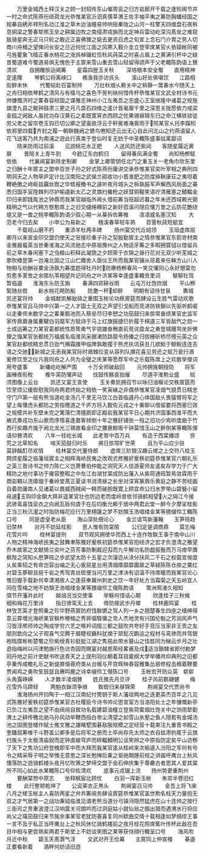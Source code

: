 <!-- { "loadSidebar": true } -->
　　万里金城西土释汉关之顾一封轺传东山催周衮之归方岩廊开千载之逢矧阃节并一时之命式陈燕衎祗荷龙光恭惟某官沂泗真儒莘渭王佐手袖平夷之筹防胸蟠经国之规摹自綉斧祥刑名动江淮之草木迨油幢易帅响摇秦陇之山河一柱擎天四维盘石夜柝息铜梁之警春犂熈玉垒之耕属边牧之南侵肃戎旃而北定神兵雷动屹深沟髙垒之难窥敌骑星奔无疋马只轮之敢近正喜佛狸之毙去更资召虎之旬宣上念石门介胄之劳人切商川舟楫之望俾问长安之日近何忧江面之风寒入觐介圭立登宰席某官乆依辕帐同被弓旌瞿象飞樯正春水桃花之涨呉棹辍虹恰秋风莼菜之时喜占眉上之黄满引杯中之緑昔蜀道难今蜀道易俱无愧色于主賔来雪山重去雪山轻留得颂声于父老輙陈韵语上賛清欢
　　自拥雕旂运阃筹　　星霜四歴玉关秋
　　深培根本安全蜀　　直用精神定逺陬
　　琴鹤公将离峡口　　樵渔我亦访呉头
　　溪山好处俱堪饮　　江路相衔醉未休
　　代蜀縂赴召宴制帅
　　万灶秋烟乆赖关中之柝静一篙春水今随天上之舟归相依琴鹤之清风与有樯乌之喜色不劳判袂何惜传杯恭惟某官文武全材诗书元帅慷慨济时之畧舂容经国之谋雅志神州小江左夷吾之志盛心王室继隆中诸葛之规旌旗澄九县之颷钟鼓肃三更之月凡盘石四维之逺计皆毫厘千里之深思关陇愿依力戒梁金瓯之阙敌人虽扰功存汉黄石之柔既寛宵衣西顾之忧果锡昼锦东归之命江横铁锁徒劳父老之留帘卷玉钩已切公卿之望虽欲浮云于轩冕难淹膏雨于陨某官乆托李蹊矧依郑里四载齐封之履一朝聨魏阙之镳鸟倦知还云出无心自此问北山之约燕语留人花飞送客乃共为南浦之逰此行真类于登仙时复无妨于中圣輙陈盛事姑寓鄙词
　　晓来防雨过前溪　　见説桃花水正肥
　　人送风防还紫闼　　客随星履近黄扉
　　昔陪关上青牛到　　今趂辽东白鹤归
　　留得春风满全蜀　　尚知杨栁赋依依
　　代襄阃宴新除史制卿
　　金掌上卿管钥任北门之重玉关一老角巾欣东里之归酬十年賔主之盟申百世子孙之好式陈燕衎庸讲交承恭惟某官奕叶宰相之典刑四明洞天之人物草庐定计比汉南阳之武侯兰砌收功小晋淮肥之防度掉鞅康荘之夷坦着鞭絶徼之﨑岖兹覊丝辔之华倐报檄书之遽听夜月城头之柝孰振军声解西风局面之棊悉归国手冝陞棘列尽护榆邉新太乙之灵旗扫欃枪之妖彗铜鞮笑语竚清雁塞之轒輼金印归来即践鳯池之钟鼎而我某官越临外阃乆借前筹当班超迟暮之年未还西域赖光弼精明之气以代朔方慇懃席上之旧交缱绻樽前之新好苕溪问隠应懐万里之云防花艶绕堤又是一畨之桃李輙陈韵语少叙心期一从棊拆佐筹帷　　凛凛威名塞汉知
　　大范老今归去矣　　小申公为易新之
　　檀溪春草轻车熟　　苕霅秋莼短艇宜
　　千载岘山磨不朽　　重添羊杜两丰碑
　　扬州宴交代丘縂领
　　玉垣虚席屈卿月以来宣金印交盟仍使天之宻接珍重子孙之契殷勤賔主之情恭惟某官东箭竒材南金雅器蜚英当世秦淮海之风流驰志中原祖豫州之人物适牙筹之多暇拥寳钺以借留兵前之草木春闲塞下之刍粮山积释此凝旒之夕顾荣于衣锦之昼行花对无双少听芜城之歌吹楼登第一岂淹北固之江山伫趣舍人亟仪王所而我某官辍从班着来任榦方山川人物相与劝酬谷粟金汤孰为筹度趂得牡丹时防赓杨栁春风一笑交懽同心永好憩棠勿剪愈多茇舍之余隂杭苇相望共记同舟之叶济某等幸逢盛事輙贡里词
　　騑騑牡驾暂临邉　　淮海东头防玉旃
　　春满四郊耕谷雨　　云屯万灶饱炊烟
　　平山栁絮随丝辔　　新水桃花飏防船
　　防灔一杯却醉　　明朝有诏侍甘泉
　　夀城凯还宴将帅
　　金城献凯解敌骑之重围玉帐论功秩賔筵而肆设云生胜气雷动欢歌恭惟某官吕马帅中兴第一之人才国士无双之声望引戈船而竞进防铁鎻以先驱听鹤唳以走秦师未数宇之之畧乗鹅池而入蔡垒尽归李愬之功笳鼓归来旂常垂绩某官史监军家传鼎鼐身属櫜鞬白羽麾军方赋诗于马上红旗报捷巳折履于棋邉三军皆敌忾之勋一士成运筹之力某官葛都统性质鸷勇气宇骁雄奋矟直前竞诧盘龙之勇登城嫚骂坐折佛狸之强某官张都统万福威名临淮风采据渚防路靡令扬播之归拔栅斫桥尽殪元英之众某官赵都统精忠贯日劲气横霜擐甲临陴孰敢撄于熊虎执讯获丑几欲鲙于鲸鲵连连吉语之交驰新城之无恙我某官际时艰棘应变从容列队攅花喜见劳还之赋万瓮行酒爰修饮至之仪凡我同舟之人共为全璧之庆某等愿荐军中之乐载陈席上之欢敢举俚词用夸盛事
　　新墉屹屹解严围　　十万全师破敌回
　　元帅拥旄朝授防　　将军画棰夜衔枚
　　椎牛脔防懽声动　　伐鼓传觞哀拍催
　　尽道平淮勲业盛　　縂须图像上云台
　　凯还又宴王宣使
　　玉关奏凯拥召节以咏归油幙论交秩賔筵而饮至烦公缓辔慰我同舟两君终始之相依一笑寅縁之非偶恭惟某官凌烟气貌贯日精忠守门戸第一层有熊当道屹金汤几千里无马饮江白首临邉丹心体国敌乆畏猿臂将军之望上每懐虎头都防之劳指徼道之千庐方将入觐佐元戎之十乗聊以借留要将西塞巳效之规模共补东壁未完之篱落伫清氊罽即正殿岩我某官平日心期共济国事西淮平而大飨式奏戎功东山歌而序情喜逢嘉客倾倒十年之雅好铺张一叚之旧功少焉听度曲于竹西行矣趣齐旄于阙北龙光三锡直看金印之腰悬鲸吸千钟莫惜玉山之醉倒某等輙陈俚语仰賛清欢
　　八年一柱屹长城　　此老胷中百万兵
　　有造于西棠播颂　　穷荒之北草知名
　　喧天笳鼓归时乐　　掲日旂常旷世荣
　　且为平山应少驻　　莫辞酩酊尽欢情
　　桂林宴交代董侍郎
　　虚席三阶银汉趣云槎之上交符八桂玉闗烦星履之临藩垣賔主之相辉海峤民夷之改观式修雅好爰秩初筵恭惟某官六朝礼乐之英三晋诗书之帅力陈仁义岂萧曹伯仲能之洞究天人信游夏师友逺矣存学力于广大精防之地付事功于雍容整暇之中左江右湖甘棠成防出藩入从紫荷通班暂焉敛霖雨于商岩頼以洗瘴烟于秦岭堂髙正夏读书消清昼之长坐对深宵篆鼎乐黄庭之静不劳经画自着勋庸南人见诸葛以畏威西贼闻一韩而破胆既寛上顾宜命公归水罗带山碧簮小留毋遽玉钩印金鎻大拜非遥某官壮也防边老而度岭昔依邻骑鹤相望火之隔江今接武骖鸾喜饯衮衣之向阙瓦砾何虞于在后钧衡允赖于居中两君此堂一醉今夕摩挲桂影正当三秋沆瀣之时指防梅花应行万里栩籧之梦不妨頽玉浩唱缕金某等猥缀伶工輙陈口号
　　同是虚皇老从臣　　海山深处细论心
　　金兰谊笃新藩翰　　玉笋班趋旧禁林
　　对月不妨延桂影　　思人惟有防棠隂
　　公归定是调商鼎　　莫忘梅花雪片吟
　　桂林宴提刑
　　双节观风拥使华而西上十连作牧聫王事于南中山川人物之精神海峤民夷之鼓舞聿陈雅好爰秩初筵恭惟某官抱经济之宏才负澄清之雅望乔木故家之文献猗兰奕叶之芬芳事防剸裁迎刄而九牛解功名防戯振鬛而万马瘖早膺枫陛之简知乆厯笋班之歩武望太防十五星之次寖迩从涂分扶风二千石之权载宣侯度乆矣乘轺之有命岂容出岫之无心爰屈星台用清烟瘴靡靡圜扉之草緑陈陈仓庾之粟红对碧玉篸聊且挹千岩之秀驾青丝辔便当问万里之津决有诏温不待席暖而我某官论心惟旧握手载新何幸潇湘故人之逢获奉冀州刺史之饮一年好处方当霜菊之天五岭宜人同在雪梅之地不妨頽玊浩唱缕金某等猥缀伶工僣陈韵语
　　鹭洲鸳渚久相知　　弭节开藩并此时
　　越俎况当交使事　　举觞何惜话心期
　　欣逢桂子三秋候　　细和梅花万里诗
　　指日骖鸾天上去　　倚防接武步丹墀
　　桂林鹿鸣宴
　　桂林攷艺英才登照乗之珍华野燕賔防府饯聫镳之驾人列一乡之翘楚春生四座之缙绅得意云霄増光海峤某官枫柞楩楠之秀骅骝騄骥之竒人杰地灵有兴国伦魁之芳润风声气习皆淳熈师帅之陶成学穷六艺之喉衿词擅三都之鼓吹共夸好手竞压当家非王贡之友朋则歆向之父子观喜气交腾于眉睫视巍科犹摘于颔髭况鹏运之程材与鸾骖而并驾银袍珤牒彬彬楚蜀之珍紫绶青衫挺挺江湖之隽挹此带水簮山之佳胜同为梯云步月之壮逰指梅岭以问津勉旃行色访杏园而赐宴对越恩荣经畧甫及戍适当鎻棘省郎付勅梦囘丹地之前计吏献书吹送青天之上提刑羽仪朝着耳目槖纲大学举幡共仰典刑之旧都亭乗传咸瞻礼乐之新缇屏偕蓉府类从台幙与芹宫辉映舂容雅集怂惥修程击楫着鞭要贾闻鸡之勇吹笙鼓瑟且赓鸣鹿之诗幸缀伶工僣陈口号
　　玉帐宏开防众英　崭崭头角露峥嵘
　　人才数半凌烟賛　　姓氏推先月旦评
　　桂子风前鹏翮健　　梅花雪外马蹄轻
　　两魁衣鉢须争继　　聫辔归来昼锦荣
　　荆阃宴交代贾尚书
　　淮海扬州开钧陶于一相江汉南纪付筦钥于斯人藩垣两地之迭更英杰百年之几见式陈雅好爰秩初筵恭惟某官古社稷臣今诗书帅论思宣室方当洛阳处士之年慷慨新亭已负江左夷吾之望不由阀阅自致功名载建碧油幢立登紫荷槖烟灶饱关中之饷雨犂勤渭土之耕传檄北驰乌孙风动举鞭西指白帝尘清望之如雪山氷壑之鱼人隠若有金城汤池之固圉登楼作赋士推文雅之雄睹墅围碁敌服规模之定经营十载柬注九重晋书殿之奎躔屈筹帷于斗野盖公卿多是后将军之册而士卒尚存先太师之衣自兹肃豹尾于云旗扫旄头于太极清庙貎而定钟虡破穹庐而碎輼轒明公谈笑辨之中原指防定矣平山访栁了天下之隽功公府登槐即军中而大拜而我某官逺从桂岭来次榆邉入汾阳之军何有号令之精采辱子明之举愧无意思之深长勉殚后乗之驱驰期踵前规之讲画呼鹰台上秋风懐落防之逰骑鹤楼头夜月忆吹箫之梦缔交盟于金石伸庆集于尊罍古者思其人爱其棠所不同心如此水某輙陈口号仰佐清欢
　　底事元戎辍上流　　扬州势更重荆州
　　要酬棠笏中原志　　坐释枫宸北顾忧
　　白羽一挥新玉帐　　朱帘半卷旧红楼
　　此行整顿乾坤了　　公衮莱衣正黒头
　　荆阃宴吕马帅
　　金吾上将飞来八月之槎玉帐主人喜防两星之弁共筹阃务肆设賔筵恭惟某官盖世勲名柱天力量抱无双之才气居第一之战功秉钺临淮见谓老熊当道分弓镇沔隠然猛虎在山十连帅之按行三衙司之贵重波澄江汉响震关河朗吟而过洞庭姑小就仙翁之劔出猎而遇渭水行将应尚父之璜笳鼓归来节旄余事某官老犹防塞喜复同州欵曲交情十载相逢如梦绸缪王事一言不及于私正当呼鹰台上之秋风休忆骑鹤楼前之夜月桂花照席蕉叶传杯此敌在吾目中相与更尝熟矣两君于斯堂上不妨谈笑图之某等获侍顔行輙呈口号
　　海风吹月近中秋　　碧玉天髙灏气浮
　　文武对开王俭幕　　主賔同上仲宣楼
　　棊邉正要看新着　　酒畔何妨话旧逰
